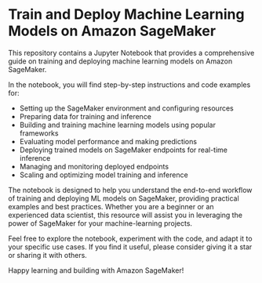 # Train and Deploy Machine Learning Models on Amazon SageMaker

This repository contains a Jupyter Notebook that provides a comprehensive guide on training and deploying machine learning models on Amazon SageMaker. 

In the notebook, you will find step-by-step instructions and code examples for:
- Setting up the SageMaker environment and configuring resources
- Preparing data for training and inference
- Building and training machine learning models using popular frameworks
- Evaluating model performance and making predictions
- Deploying trained models on SageMaker endpoints for real-time inference
- Managing and monitoring deployed endpoints
- Scaling and optimizing model training and inference

The notebook is designed to help you understand the end-to-end workflow of training and deploying ML models on SageMaker, providing practical examples and best practices. Whether you are a beginner or an experienced data scientist, this resource will assist you in leveraging the power of SageMaker for your machine-learning projects.

Feel free to explore the notebook, experiment with the code, and adapt it to your specific use cases. If you find it useful, please consider giving it a star or sharing it with others.

Happy learning and building with Amazon SageMaker!

